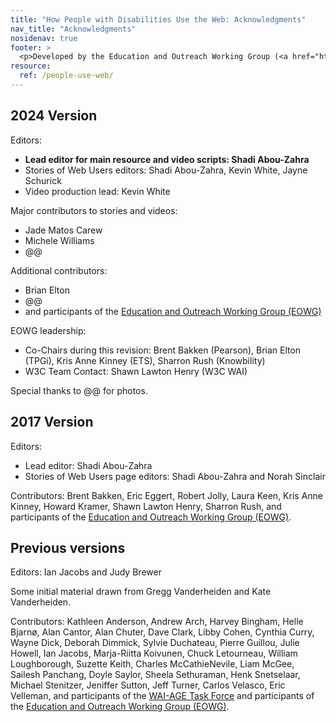 ```yaml
---
title: "How People with Disabilities Use the Web: Acknowledgments"
nav_title: "Acknowledgments"
nosidenav: true
footer: >
  <p>Developed by the Education and Outreach Working Group (<a href="http://www.w3.org/WAI/EO/">EOWG</a>). Previously developed with the <a href="https://www.w3.org/WAI/EO/2008/wai-age-tf">WAI-AGE Task Force</a>, with support of the <a href="https://www.w3.org/WAI/WAI-AGE/">WAI-AGE Project</a>.</p>
resource:
  ref: /people-use-web/
---
```


## 2024 Version

Editors:
-   **Lead editor for main resource and video scripts: Shadi Abou-Zahra**
-   Stories of Web Users editors: Shadi Abou-Zahra, Kevin White, Jayne Schurick
-   Video production lead: Kevin White

Major contributors to stories and videos:
- Jade Matos Carew
- Michele Williams
- @@

Additional contributors:
- Brian Elton
- @@
- and participants of the
[Education and Outreach Working Group (EOWG)](http://www.w3.org/WAI/EO/)

EOWG leadership:
- Co-Chairs during this revision: Brent Bakken (Pearson), Brian Elton (TPGi), Kris Anne Kinney (ETS), Sharron Rush (Knowbility)
- W3C Team Contact: Shawn Lawton Henry (W3C WAI)

Special thanks to @@ for photos.

## 2017 Version

Editors:
-   Lead editor: Shadi Abou-Zahra
-   Stories of Web Users page editors: Shadi Abou-Zahra and Norah Sinclair

Contributors: Brent Bakken, Eric Eggert, Robert Jolly, Laura Keen, Kris Anne Kinney,
Howard Kramer, Shawn Lawton Henry, Sharron Rush, and participants of the
[Education and Outreach Working Group (EOWG)](http://www.w3.org/WAI/EO/).

## Previous versions

Editors: Ian Jacobs and Judy Brewer

Some initial material drawn from Gregg Vanderheiden and Kate
Vanderheiden.

Contributors: Kathleen Anderson, Andrew Arch, Harvey
Bingham, Helle Bjarnø, Alan Cantor, Alan Chuter, Dave Clark, Libby
Cohen, Cynthia Curry, Wayne Dick, Deborah Dimmick, Sylvie Duchateau,
Pierre Guillou, Julie Howell, Ian Jacobs, Marja-Riitta Koivunen, Chuck
Letourneau, William Loughborough, Suzette Keith, Charles McCathieNevile,
Liam McGee, Sailesh Panchang, Doyle Saylor, Sheela Sethuraman, Henk
Snetselaar, Michael Stenitzer, Jeniffer Sutton, Jeff Turner, Carlos
Velasco, Eric Velleman, and participants of the [WAI-AGE Task
Force](https://www.w3.org/WAI/EO/2008/wai-age-tf) and participants of the
[Education and Outreach Working Group (EOWG)](https://www.w3.org/WAI/EO/).
